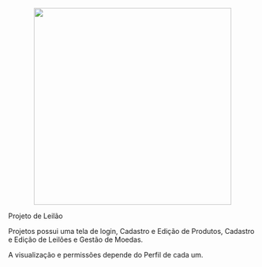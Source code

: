 <p align="center"><a href="https://laravel.com" target="_blank"><img src="https://raw.githubusercontent.com/laravel/art/master/logo-lockup/5%20SVG/2%20CMYK/1%20Full%20Color/laravel-logolockup-cmyk-red.svg" width="400"></a></p>

<p> Projeto de Leilão </p>
<p> Projetos possui uma tela de login, Cadastro e Edição de Produtos, Cadastro e Edição de Leilões e Gestão de Moedas.</p>
<p> A visualização e permissões depende do Perfil de cada um.</p>
